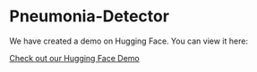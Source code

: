 # Pneumonia-Detector

We have created a demo on Hugging Face. You can view it here:

[Check out our Hugging Face Demo](https://huggingface.co/spaces/Liu-Min/Pneumonia_Classifier)
